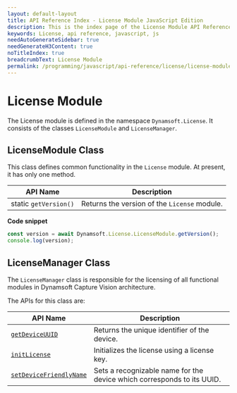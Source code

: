 ```yaml
---
layout: default-layout
title: API Reference Index - License Module JavaScript Edition
description: This is the index page of the License Module API Reference
keywords: License, api reference, javascript, js
needAutoGenerateSidebar: true
needGenerateH3Content: true
noTitleIndex: true
breadcrumbText: License Module
permalink: /programming/javascript/api-reference/license/license-module.html
---
```


# License Module

The License module is defined in the namespace `Dynamsoft.License`. It consists of the classes `LicenseModule` and `LicenseManager`.

## LicenseModule Class

This class defines common functionality in the `License` module. At present, it has only one method.

| API Name              | Description                                  |
| --------------------- | -------------------------------------------- |
| static `getVersion()` | Returns the version of the `License` module. |

**Code snippet**

```javascript
const version = await Dynamsoft.License.LicenseModule.getVersion();
console.log(version);
```

## LicenseManager Class

The `LicenseManager` class is responsible for the licensing of all functional modules in Dynamsoft Capture Vision architecture.

The APIs for this class are:

| API Name                                                                | Description                                                            |
| --------------------------------------------------------------------- | ---------------------------------------------------------------------- |
| [`getDeviceUUID`](./license-manager.md#getdeviceuuid)                 | Returns the unique identifier of the device.                           |
| [`initLicense`](./license-manager.md#initlicense)                     | Initializes the license using a license key.                           |
| [`setDeviceFriendlyName`](./license-manager.md#setdevicefriendlyname) | Sets a recognizable name for the device which corresponds to its UUID. |
